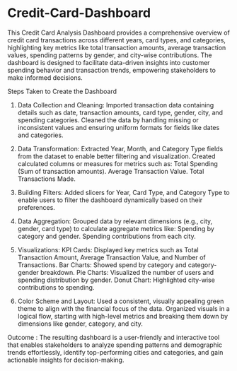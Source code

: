 # Credit-Card-Dashboard

This Credit Card Analysis Dashboard provides a comprehensive overview of credit card transactions across different years, card types, and categories, highlighting key metrics like total transaction amounts, average transaction values, spending patterns by gender, and city-wise contributions. The dashboard is designed to facilitate data-driven insights into customer spending behavior and transaction trends, empowering stakeholders to make informed decisions.

Steps Taken to Create the Dashboard

1. Data Collection and Cleaning: Imported transaction data containing details such as date, transaction amounts, card type, gender, city, and spending categories. Cleaned the data by handling missing or inconsistent values and ensuring uniform formats for fields like dates and categories.

2. Data Transformation: Extracted Year, Month, and Category Type fields from the dataset to enable better filtering and visualization. Created calculated columns or measures for metrics such as: Total Spending (Sum of transaction amounts). Average Transaction Value. Total Transactions Made.

3. Building Filters: Added slicers for Year, Card Type, and Category Type to enable users to filter the dashboard dynamically based on their preferences.

4. Data Aggregation: Grouped data by relevant dimensions (e.g., city, gender, card type) to calculate aggregate metrics like: Spending by category and gender. Spending contributions from each city.

5. Visualizations: KPI Cards: Displayed key metrics such as Total Transaction Amount, Average Transaction Value, and Number of Transactions. Bar Charts: Showed spend by category and category-gender breakdown. Pie Charts: Visualized the number of users and spending distribution by gender. Donut Chart: Highlighted city-wise contributions to spending.

6. Color Scheme and Layout: Used a consistent, visually appealing green theme to align with the financial focus of the data. Organized visuals in a logical flow, starting with high-level metrics and breaking them down by dimensions like gender, category, and city.

Outcome : The resulting dashboard is a user-friendly and interactive tool that enables stakeholders to analyze spending patterns and demographic trends effortlessly, identify top-performing cities and categories, and gain actionable insights for decision-making.
